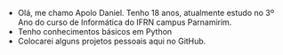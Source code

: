 - Olá, me chamo Apolo Daniel. Tenho 18 anos, atualmente estudo no 3º Ano do curso de Informática do IFRN campus Parnamirim.
- Tenho conhecimentos básicos em Python
- Colocarei alguns projetos pessoais aqui no GitHub.
